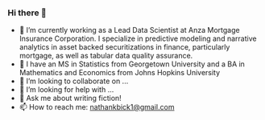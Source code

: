 ### Hi there 👋

- 🔭 I’m currently working as a Lead Data Scientist at Anza Mortgage Insurance Corporation. I specialize in predictive modeling and narrative analytics in asset backed securitizations in finance, particularly mortgage, as well as tabular data quality assurance.
- 🌱 I have an MS in Statistics from Georgetown University and a BA in Mathematics and Economics from Johns Hopkins University
- 👯 I’m looking to collaborate on ...
- 🤔 I’m looking for help with ...
- 💬 Ask me about writing fiction!
- 📫 How to reach me: nathankbick1@gmail.com
